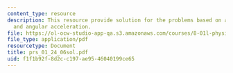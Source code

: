 ```yaml
---
content_type: resource
description: This resource provide solution for the problems based on angular speed
  and angular acceleration.
file: https://ol-ocw-studio-app-qa.s3.amazonaws.com/courses/8-01l-physics-i-classical-mechanics-fall-2005/f1f1b92f8d2cc197ae9546040199ce65_prs_01_24_06sol.pdf
file_type: application/pdf
resourcetype: Document
title: prs_01_24_06sol.pdf
uid: f1f1b92f-8d2c-c197-ae95-46040199ce65
---
```

